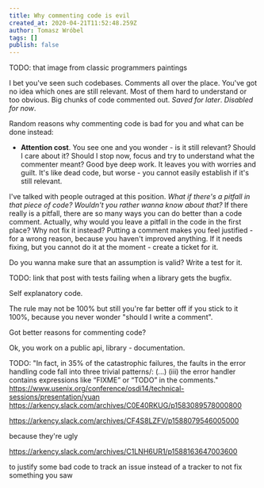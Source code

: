 ```yaml
---
title: Why commenting code is evil
created_at: 2020-04-21T11:52:48.259Z
author: Tomasz Wróbel
tags: []
publish: false
---
```


TODO: that image from classic programmers paintings

I bet you've seen such codebases. Comments all over the place. You've got no idea which ones are still relevant. Most of them hard to understand or too obvious. Big chunks of code commented out. _Saved for later_. _Disabled for now_.

Random reasons why commenting code is bad for you and what can be done instead:

* **Attention cost**. You see one and you wonder - is it still relevant? Should I care about it? Should I stop now, focus and try to understand what the commenter meant? Good bye deep work. It leaves you with worries and guilt. It's like dead code, but worse - you cannot easily establish if it's still relevant.

I've talked with people outraged at this position. _What if there's a pitfall in that piece of code? Wouldn't you rather wanna know about that?_ If there really is a pitfall, there are so many ways you can do better than a code comment. Actually, why would you leave a pitfall in the code in the first place? Why not fix it instead? Putting a comment makes you feel justified - for a wrong reason, because you haven't improved anything. If it needs fixing, but you cannot do it at the moment - create a ticket for it. 

Do you wanna make sure that an assumption is valid? Write a test for it.

TODO: link that post with tests failing when a library gets the bugfix.

Self explanatory code.

The rule may not be 100% but still you're far better off if you stick to it 100%, because you never wonder "should I write a comment".

Got better reasons for commenting code?

Ok, you work on a public api, library - documentation.

TODO: "In fact, in 35% of the catastrophic failures, the faults in the error handling code fall into three trivial patterns/: (...) (iii) the error handler contains expressions like “FIXME” or “TODO” in the comments."
https://www.usenix.org/conference/osdi14/technical-sessions/presentation/yuan
https://arkency.slack.com/archives/C0E40RKUG/p1583089578000800

https://arkency.slack.com/archives/CF4S8LZFV/p1588079546005000

because they're ugly

https://arkency.slack.com/archives/C1LNH6UR1/p1588163647003600

to justify some bad code
to track an issue instead of a tracker
to not fix something you saw


